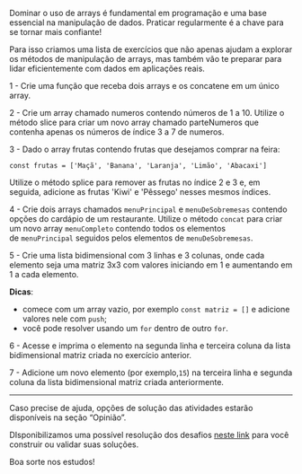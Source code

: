Dominar o uso de arrays é fundamental em programação e uma base essencial na manipulação de dados. Praticar regularmente é a chave para se tornar mais confiante!

Para isso criamos uma lista de exercícios que não apenas ajudam a explorar os métodos de manipulação de arrays, mas também vão te preparar para lidar eficientemente com dados em aplicações reais.

1 - Crie uma função que receba dois arrays e os concatene em um único array.

2 - Crie um array chamado numeros contendo números de 1 a 10. Utilize o método slice para criar um novo array chamado parteNumeros que contenha apenas os números de índice 3 a 7 de numeros.

3 - Dado o array frutas contendo frutas que desejamos comprar na feira:

`const frutas = ['Maçã', 'Banana', 'Laranja', 'Limão', 'Abacaxi']`

Utilize o método splice para remover as frutas no índice 2 e 3 e, em seguida, adicione as frutas 'Kiwi' e 'Pêssego' nesses mesmos índices.

4 - Crie dois arrays chamados `menuPrincipal` e `menuDeSobremesas` contendo opções do cardápio de um restaurante. Utilize o método `concat` para criar um novo array `menuCompleto` contendo todos os elementos de `menuPrincipal` seguidos pelos elementos de `menuDeSobremesas`.

5 - Crie uma lista bidimensional com 3 linhas e 3 colunas, onde cada elemento seja uma matriz 3x3 com valores iniciando em 1 e aumentando em 1 a cada elemento.

**Dicas**:

- comece com um array vazio, por exemplo `const matriz = []` e adicione valores nele com `push`;
- você pode resolver usando um `for` dentro de outro `for`.

6 - Acesse e imprima o elemento na segunda linha e terceira coluna da lista bidimensional matriz criada no exercício anterior.

7 - Adicione um novo elemento (por exemplo,`15`) na terceira linha e segunda coluna da lista bidimensional matriz criada anteriormente.

---

Caso precise de ajuda, opções de solução das atividades estarão disponíveis na seção “Opinião”.

DIsponibilizamos uma possível resolução dos desafios [neste link](https://github.com/alura-cursos/3530-js-arrays/tree/exercicios-aula2) para você construir ou validar suas soluções.

Boa sorte nos estudos!